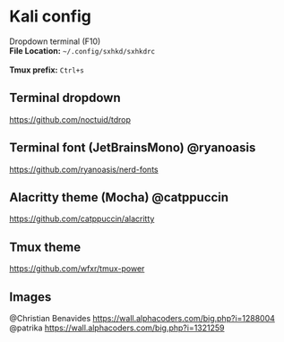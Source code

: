 # Kali config
Dropdown terminal (F10) <br>
**File Location:** ```~/.config/sxhkd/sxhkdrc``` <br><br>
**Tmux prefix:** ```Ctrl+s```
## Terminal dropdown
https://github.com/noctuid/tdrop
## Terminal font (JetBrainsMono) @ryanoasis 
https://github.com/ryanoasis/nerd-fonts
## Alacritty theme (Mocha) @catppuccin
https://github.com/catppuccin/alacritty
## Tmux theme
https://github.com/wfxr/tmux-power
## Images
@Christian Benavides https://wall.alphacoders.com/big.php?i=1288004 <br>
@patrika https://wall.alphacoders.com/big.php?i=1321259

